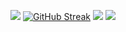 ![](http://github-profile-summary-cards.vercel.app/api/cards/profile-details?username=anhelina-lunova&theme=zenburn)
[![GitHub Streak](https://github-readme-streak-stats.herokuapp.com?user=anhelina-lunova&theme=noctis-minimus&hide_border=true&date_format=j%20M%5B%20Y%5D&card_width=700)](https://git.io/streak-stats)
![](http://github-profile-summary-cards.vercel.app/api/cards/stats?username=anhelina-lunova&theme=zenburn)
![](http://github-profile-summary-cards.vercel.app/api/cards/repos-per-language?username=anhelina-lunova&theme=zenburn)
